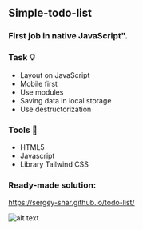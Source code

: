 ## Simple-todo-list
### First job in native JavaScript". 

### Task :bulb:

* Layout on JavaScript
* Mobile first
* Use modules
* Saving data in local storage
* Use destructorization


### Tools :hammer:

* HTML5
* Javascript
* Library Tailwind CSS

### Ready-made solution:

https://sergey-shar.github.io/todo-list/

![alt text](src/vidio/the-akashi-kaikyo-bridge-5542079_640.jpg)
